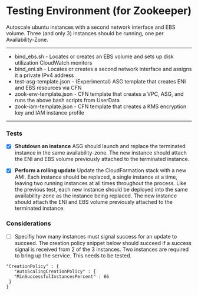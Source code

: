 # Testing Environment (for Zookeeper)


Autoscale ubuntu instances with a second network interface and EBS volume.  Three (and only 3) instances should be running, one per Availability-Zone.

---

* bind_ebs.sh - Locates or creates an EBS volume and sets up disk utilization CloudWatch monitors
* bind_eni.sh - Locates or creates a second network interface and assigns it a private IPv4 address
* test-asg-template.json - (Experimental) ASG template that creates ENI and EBS resources via CFN
* zook-env-template.json - CFN template that creates a VPC, ASG, and runs the above bash scripts from UserData
* zook-iam-template.json - CFN template that creates a KMS encryption key and IAM instance profile

---

### Tests

- [x] **Shutdown an instance** ASG should launch and replace the terminated instance in the same availability-zone. The new instance should attach the ENI and EBS volume previously attached to the terminated instance.

- [x] **Perform a rolling update**  Update the CloudFormation stack with a new AMI. Each instance should be replaced, a single instance at a time, leaving two running instances at all times throughout the process. Like the previous test, each new instance should be deployed into the same availability-zone as the instance being replaced. The new instance should attach the ENI and EBS volume previously attached to the terminated instance.

### Considerations

- [ ] Specifiy how many instances must signal success for an update to succeed. The creation policy snippet below should succeed if a success signal is received from 2 of the 3 instances. Two instances are required to bring up the service. This needs to be tested.

```
"CreationPolicy" : {
   "AutoScalingCreationPolicy" : {
   "MinSuccessfulInstancesPercent" : 66
 }
}
```

